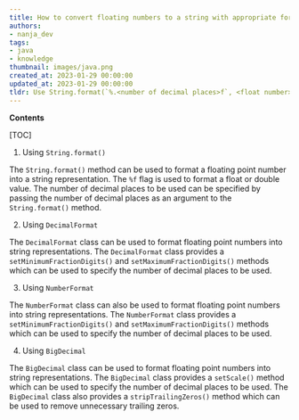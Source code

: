 ```yaml
---
title: How to convert floating numbers to a string with appropriate formatting and no extra decimal places?
authors:
- nanja_dev
tags:
- java
- knowledge
thumbnail: images/java.png
created_at: 2023-01-29 00:00:00
updated_at: 2023-01-29 00:00:00
tldr: Use String.format(`%.<number of decimal places>f`, <float number>) to format a float to a String with the desired precision.
---
```


**Contents**

[TOC]

1. Using `String.format()` 
  
  The `String.format()` method can be used to format a floating point number into a string representation. The `%f` flag is used to format a float or double value. The number of decimal places to be used can be specified by passing the number of decimal places as an argument to the `String.format()` method. 

2. Using `DecimalFormat` 

  The `DecimalFormat` class can be used to format floating point numbers into string representations. The `DecimalFormat` class provides a `setMinimumFractionDigits()` and `setMaximumFractionDigits()` methods which can be used to specify the number of decimal places to be used.

3. Using `NumberFormat` 

  The `NumberFormat` class can also be used to format floating point numbers into string representations. The `NumberFormat` class provides a `setMinimumFractionDigits()` and `setMaximumFractionDigits()` methods which can be used to specify the number of decimal places to be used.

4. Using `BigDecimal` 

  The `BigDecimal` class can be used to format floating point numbers into string representations. The `BigDecimal` class provides a `setScale()` method which can be used to specify the number of decimal places to be used. The `BigDecimal` class also provides a `stripTrailingZeros()` method which can be used to remove unnecessary trailing zeros.
